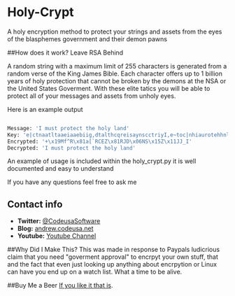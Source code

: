 Holy-Crypt
===========

A holy encryption method to protect your strings and assets from the eyes of the blasphemes government and their demon pawns 

##How does it work?
Leave RSA Behind

A random string with a maximum limit of 255 characters is generated from a random verse of the King James Bible. Each character offers up to 1 billion years of holy protection that cannot be broken by the demons at the NSA or the United States Goverment. With these elite tatics you will be able to protect all of your messages and assets from unholy eyes. 

Here is an example output


```python

Message: 'I must protect the holy land'
Key: 'e|ctnaatltaaeiaaebiig,dtalthcqreisaynscctriyI,e~toc|nhiaurotehhnleoycetenhlt|~~rliaehlnwatlnsmanthnaiatmneuergyl\n,hnilyuobsIhlu|ddqeailela|iodneeeierdgatyoeharlutIforbaehgiycsn|hetit~sttrssiadfde|\n.tiicu'
Encrypted: '+\x19Mf^R\x81a[`RCEZ\x81RJD\x06NS\x15Z\x11JJ_I'
Decrypted: 'I must protect the holy land'
```

An example of usage is included within the holy_crypt.py it is well documented and easy to understand


If you have any questions feel free to ask me


## Contact info

* **Twitter:** [@CodeusaSoftware](https://twitter.com/codeusasoftware)
* **Blog:** [andrew.codeusa.net](http://andrew.codeusa.net)
* **Youtube:** [Youtube Channel](http://www.youtube.com/codeusasoftware)

##Why Did I Make This?
This was made in response to Paypals ludicrious claim that you need "goverment approval" to encrpyt your own stuff, that and the fact that even just looking up anything about encrpytion or Linux can have you end up on a watch list. What a time to be alive. 

##Buy Me a Beer
[If you like it that is](https://www.paypal.com/cgi-bin/webscr?cmd=_s-xclick&hosted_button_id=TWHNPSC7HRNR2).


